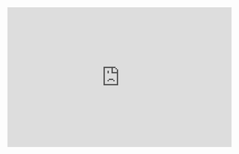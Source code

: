 <iframe width="100%" height="315" src="https://www.youtube.com/embed/vksQx1JNo8Y" title="YouTube video player" frameborder="0" allow="accelerometer; autoplay; clipboard-write; encrypted-media; gyroscope; picture-in-picture" allowfullscreen></iframe>